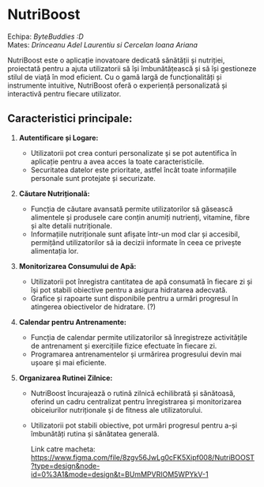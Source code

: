 # NutriBoost

Echipa: *ByteBuddies :D*  
Mates: *Drinceanu Adel Laurentiu si Cercelan Ioana Ariana*  

  NutriBoost este o aplicație inovatoare dedicată sănătății și nutriției, proiectată pentru a ajuta utilizatorii să își îmbunătățească și să își gestioneze stilul de viață în mod eficient. Cu o gamă largă de funcționalități și instrumente intuitive, NutriBoost oferă o experiență personalizată și interactivă pentru fiecare utilizator.

  ## Caracteristici principale:

1. **Autentificare și Logare:**
   - Utilizatorii pot crea conturi personalizate și se pot autentifica în aplicație pentru a avea acces la toate caracteristicile.
   - Securitatea datelor este prioritate, astfel încât toate informațiile personale sunt protejate și securizate.

2. **Căutare Nutrițională:**
   - Funcția de căutare avansată permite utilizatorilor să găsească alimentele și produsele care conțin anumiți nutrienți, vitamine, fibre și alte detalii nutriționale.
   - Informațiile nutriționale sunt afișate într-un mod clar și accesibil, permițând utilizatorilor să ia decizii informate în ceea ce privește alimentația lor.

3. **Monitorizarea Consumului de Apă:**
   - Utilizatorii pot înregistra cantitatea de apă consumată în fiecare zi și își pot stabili obiective pentru a asigura hidratarea adecvată.
   - Grafice și rapoarte sunt disponibile pentru a urmări progresul în atingerea obiectivelor de hidratare. (?)

4. **Calendar pentru Antrenamente:**
   - Funcția de calendar permite utilizatorilor să înregistreze activitățile de antrenament și exercițiile fizice efectuate în fiecare zi.
   - Programarea antrenamentelor și urmărirea progresului devin mai ușoare și mai eficiente.

5. **Organizarea Rutinei Zilnice:**
   - NutriBoost încurajează o rutină zilnică echilibrată și sănătoasă, oferind un cadru centralizat pentru înregistrarea și monitorizarea obiceiurilor nutriționale și de fitness ale utilizatorului.
   - Utilizatorii pot stabili obiective, pot urmări progresul pentru a-și îmbunătăți rutina și sănătatea generală.
  
     Link catre macheta: https://www.figma.com/file/8zgv56JwLg0cFK5Xipf008/NutriBOOST?type=design&node-id=0%3A1&mode=design&t=BUmMPVRIOM5WPYkV-1
